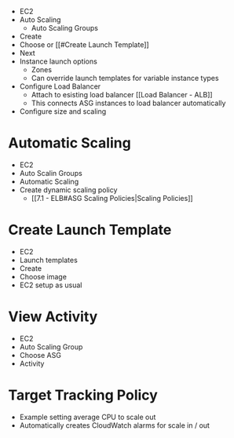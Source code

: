 - EC2
- Auto Scaling
	- Auto Scaling Groups
- Create
- Choose or [[#Create Launch Template]]
- Next
- Instance launch options
	- Zones
	- Can override launch templates for variable instance types
- Configure Load Balancer
	- Attach to esisting load balancer [[Load Balancer - ALB]]
	- This connects ASG instances to load balancer automatically
- Configure size and scaling

# Automatic Scaling

- EC2
- Auto Scalin Groups
- Automatic Scaling
- Create dynamic scaling policy
	- [[7.1 - ELB#ASG Scaling Policies|Scaling Policies]]


# Create Launch Template

- EC2
- Launch templates
- Create
- Choose image
- EC2 setup as usual

# View Activity

- EC2
- Auto Scaling Group
- Choose ASG
- Activity

# Target Tracking Policy

- Example setting average CPU to scale out
- Automatically creates CloudWatch alarms for scale in / out